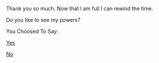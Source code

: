 Thank you so much.
Now that I am full I can rewind the time.

Do you like to see my powers?

You Choosed To Say:

[Yes](../little-me.md)

[No](../../call-scotty/call-scotty.md)
